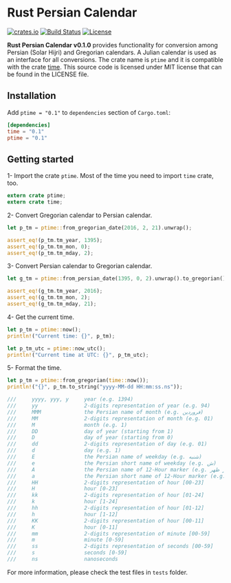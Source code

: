 Rust Persian Calendar
=====================

[![crates.io](https://img.shields.io/crates/v/ptime.svg)](https://crates.io/crates/ptime) [![Build Status](https://travis-ci.org/yaa110/rust-persian-calendar.svg)](https://travis-ci.org/yaa110/rust-persian-calendar) [![License](http://img.shields.io/:license-mit-blue.svg)](https://github.com/yaa110/go-persian-calendar/blob/master/LICENSE)

**Rust Persian Calendar v0.1.0** provides functionality for conversion among Persian (Solar Hijri) and Gregorian calendars. A Julian calendar is used as an interface for all conversions. The crate name is `ptime` and it is compatible with the crate [time](https://crates.io/crates/time). This source code is licensed under MIT license that can be found in the LICENSE file.

## Installation
Add `ptime = "0.1"` to `dependencies` section of `Cargo.toml`:

```toml
[dependencies]
time = "0.1"
ptime = "0.1"
```

## Getting started
1- Import the crate `ptime`. Most of the time you need to import `time` crate, too.

```rust
extern crate ptime;
extern crate time;
```

2- Convert Gregorian calendar to Persian calendar.

```rust
let p_tm = ptime::from_gregorian_date(2016, 2, 21).unwrap();

assert_eq!(p_tm.tm_year, 1395);
assert_eq!(p_tm.tm_mon, 0);
assert_eq!(p_tm.tm_mday, 2);
```

3- Convert Persian calendar to Gregorian calendar.

```rust
let g_tm = ptime::from_persian_date(1395, 0, 2).unwrap().to_gregorian();

assert_eq!(g_tm.tm_year, 2016);
assert_eq!(g_tm.tm_mon, 2);
assert_eq!(g_tm.tm_mday, 21);
```

4- Get the current time.

```rust
let p_tm = ptime::now();
println!("Current time: {}", p_tm);

let p_tm_utc = ptime::now_utc();
println!("Current time at UTC: {}", p_tm_utc);
```

5- Format the time.

```rust
let p_tm = ptime::from_gregorian(time::now());
println!("{}", p_tm.to_string("yyyy-MM-dd HH:mm:ss.ns"));

///     yyyy, yyy, y     year (e.g. 1394)
///     yy               2-digits representation of year (e.g. 94)
///     MMM              the Persian name of month (e.g. فروردین)
///     MM               2-digits representation of month (e.g. 01)
///     M                month (e.g. 1)
///     DD               day of year (starting from 1)
///     D                day of year (starting from 0)
///     dd               2-digits representation of day (e.g. 01)
///     d                day (e.g. 1)
///     E                the Persian name of weekday (e.g. شنبه)
///     e                the Persian short name of weekday (e.g. ش)
///     A                the Persian name of 12-Hour marker (e.g. قبل از ظهر)
///     a                the Persian short name of 12-Hour marker (e.g. ق.ظ)
///     HH               2-digits representation of hour [00-23]
///     H                hour [0-23]
///     kk               2-digits representation of hour [01-24]
///     k                hour [1-24]
///     hh               2-digits representation of hour [01-12]
///     h                hour [1-12]
///     KK               2-digits representation of hour [00-11]
///     K                hour [0-11]
///     mm               2-digits representation of minute [00-59]
///     m                minute [0-59]
///     ss               2-digits representation of seconds [00-59]
///     s                seconds [0-59]
///     ns               nanoseconds
```

For more information, please check the test files in `tests` folder.